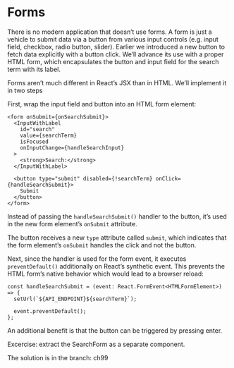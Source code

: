 # Forms

There is no modern application that doesn’t use forms. A form is just a vehicle to submit data via a button from various input controls (e.g. input field, checkbox, radio button, slider). Earlier we introduced a new button to fetch data explicitly with a button click. We’ll advance its use with a proper HTML form, which encapsulates the button and input field for the search term with its label.

Forms aren’t much different in React’s JSX than in HTML. We’ll implement it in two steps

First, wrap the input field and button into an HTML form element:

```tsx
<form onSubmit={onSearchSubmit}>
  <InputWithLabel
    id="search"
    value={searchTerm}
    isFocused
    onInputChange={handleSearchInput}
  >
    <strong>Search:</strong>
  </InputWithLabel>

  <button type="submit" disabled={!searchTerm} onClick={handleSearchSubmit}>
    Submit
  </button>
</form>
```

<p>Instead of passing the <code>handleSearchSubmit()</code> handler to the button, it’s used in the new form element’s <code>onSubmit</code> attribute.

The button receives a new <code>type</code> attribute called <code>submit</code>, which indicates that the form element’s <code>onSubmit</code> handles the click and not the button.

Next, since the handler is used for the form event, it executes <code>preventDefault()</code> additionally on React’s synthetic event. This prevents the HTML form’s native behavior which would lead to a browser reload:</p>

```tsx
const handleSearchSubmit = (event: React.FormEvent<HTMLFormElement>) => {
  setUrl(`${API_ENDPOINT}${searchTerm}`);

  event.preventDefault();
};
```

An additional benefit is that the button can be triggered by pressing enter.

Excercise:
extract the SearchForm as a separate component.

The solution is in the branch: ch99
